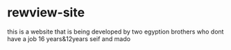 # rewview-site
this is a website that is being developed by two egyption brothers who dont have a job 16 years&amp;12years seif and mado 
